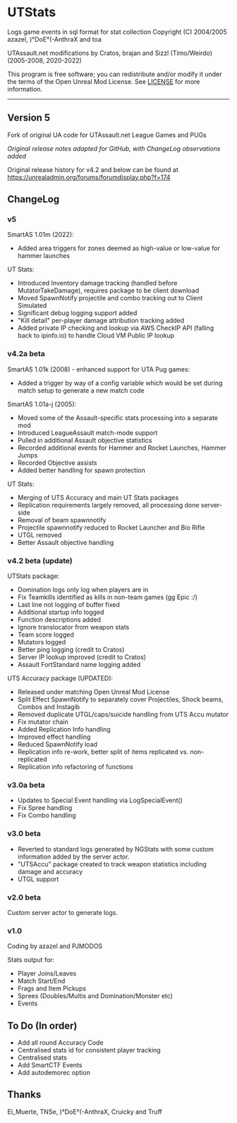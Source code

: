 # UTStats #
Logs game events in sql format for stat collection
Copyright (C) 2004/2005 azazel, )°DoE°(-AnthraX and toa

UTAssault.net modifications by Cratos, brajan and Sizzl (Timo/Weirdo) (2005-2008, 2020-2022)

This program is free software; you can redistribute and/or modify it under the terms of the Open Unreal Mod License.
See [LICENSE](LICENSE.md) for more information.

- - - -

## Version 5 ##
Fork of original UA code for UTAssault.net League Games and PUGs

_Original release notes adapted for GitHub, with ChangeLog observations added_

Original release history for v4.2 and below can be found at https://unrealadmin.org/forums/forumdisplay.php?f=174

## ChangeLog ##

### v5 ###
SmartAS 1.01m (2022):
 - Added area triggers for zones deemed as high-value or low-value for hammer launches

UT Stats:
 - Introduced Inventory damage tracking (handled before MutatorTakeDamage), requires package to be client download
 - Moved SpawnNotify projectile and combo tracking out to Client Simulated
 - Significant debug logging support added
 - "Kill detail" per-player damage attribution tracking added
 - Added private IP checking and lookup via AWS CheckIP API (falling back to ipinfo.io) to handle Cloud VM Public IP lookup

### v4.2a beta  ###
SmartAS 1.01k (2008) - enhanced support for UTA Pug games:
 - Added a trigger by way of a config variable which would be set during match setup to generate a new match code

SmartAS 1.01a-j (2005):
 - Moved some of the Assault-specific stats processing into a separate mod
 - Introduced LeagueAssault match-mode support
 - Pulled in additional Assault objective statistics
 - Recorded additional events for Hammer and Rocket Launches, Hammer Jumps
 - Recorded Objective assists
 - Added better handling for spawn protection

UT Stats:
 - Merging of UTS Accuracy and main UT Stats packages
 - Replication requirements largely removed, all processing done server-side
 - Removal of beam spawnnotify
 - Projectile spawnnotify reduced to Rocket Launcher and Bio Rifle
 - UTGL removed
 - Better Assault objective handling

### v4.2 beta (update) ###
UTStats package:
 - Domination logs only log when players are in
 - Fix Teamkills identified as kills in non-team games (gg Epic :/)
 - Last line not logging of buffer fixed
 - Additional startup info logged
 - Function descriptions added
 - Ignore translocator from weapon stats
 - Team score logged
 - Mutators logged
 - Better ping logging (credit to Cratos)
 - Server IP lookup improved (credit to Cratos)
 - Assault FortStandard name logging added

UTS Accuracy package (UPDATED): 
 - Released under matching Open Unreal Mod License
 - Split Effect SpawnNotify to separately cover Projectiles, Shock beams, Combos and Instagib
 - Removed duplicate UTGL/caps/suicide handling from UTS Accu mutator
 - Fix mutator chain
 - Added Replication Info handling
 - Improved effect handling
 - Reduced SpawnNotify load
 - Replication info re-work, better split of items replicated vs. non-replicated
 - Replication info refactoring of functions

### v3.0a beta ###
 - Updates to Special Event handling via LogSpecialEvent()
 - Fix Spree handling
 - Fix Combo handling

### v3.0 beta ###
 - Reverted to standard logs generated by NGStats with some custom information added by the server actor.
 - "UTSAccu" package created to track weapon statistics including damage and accuracy
 - UTGL support

### v2.0 beta ###
Custom server actor to generate logs.

### v1.0 ###
Coding by azazel and PJMODOS

Stats output for:

 - Player Joins/Leaves
 - Match Start/End
 - Frags and Item Pickups
 - Sprees (Doubles/Multis and Domination/Monster etc)
 - Events

## To Do (In order) ##

 - Add all round Accuracy Code
 - Centralised stats id for consistent player tracking
 - Centralised stats
 - Add SmartCTF Events
 - Add autodemorec option

## Thanks ##
El_Muerte, TNSe, )°DoE°(-AnthraX, Cruicky and Truff